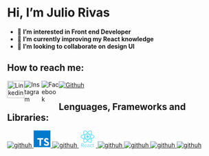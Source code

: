 # Hi, I’m Julio Rivas
- 👀 **I’m interested in Front end Developer**
- 🌱 **I’m currently improving my React knowledge**
- 💞️ **I’m looking to collaborate on design UI**


## How to reach me:
<a href="https://www.linkedin.com/in/julio-rivas-frontend" target="_blank">
  <img align="left" width="40" height="40" title="Linkedin" src="https://raw.githubusercontent.com/rahuldkjain/github-profile-readme-generator/master/src/images/icons/Social/linked-in-alt.svg"/>
</a>
<a href="https://www.instagram.com/julio_rivas17" target="_blank">
  <img align="left" width="40" heigth="40" title="Instagram" src="https://eltallerdehector.com/wp-content/uploads/2022/06/cd939-logo-instagram-png.png"/>
</a>
<a href="https://www.facebook.com/juliorivasz" target="_blank">
  <img align="left" width="40" heigth="40" title="Facebook" src="https://upload.wikimedia.org/wikipedia/commons/thumb/0/05/Facebook_Logo_%282019%29.png/768px-Facebook_Logo_%282019%29.png"/>
</a>
<a href="https://github.com/Juliorivasz" target="_blank">
  <img align="center" width="40" heigth="40" title="Githuh" src="https://assets.ifttt.com/images/channels/2107379463/icons/monochrome_large.png"/>
</a>


## Lenguages, Frameworks and Libraries: 
<a href="https://developer.mozilla.org/es/docs/Web/JavaScript" target="_blank">
  <img width="40" heigth="100" title="githuh" src="https://www.freepnglogos.com/uploads/javascript-png/javascript-logo-transparent-logo-javascript-images-3.png"/>
</a>
<a href="https://www.typescriptlang.org/" target="_blank">
  <img width="40" heigth="40" title="githuh" src="https://raw.githubusercontent.com/devicons/devicon/master/icons/typescript/typescript-original.svg"/>
</a>
<a href="https://www.w3schools.com/java/" target="_blank">
  <img width="40" heigth="40" title="githuh" src="https://anthoncode.com/wp-content/uploads/2019/01/java-logo-png.png"/>
</a>
<a href="https://reactjs.org/" target="_blank">
  <img width="40" heigth="40" title="React" src="https://raw.githubusercontent.com/devicons/devicon/master/icons/react/react-original-wordmark.svg"/>
</a>
<a href="https://angular.io/" target="_blank">
  <img width="40" heigth="40" title="githuh" src="https://angular.io/assets/images/logos/angular/angular.png"/>
</a>
<a href="https://spring.io/projects/spring-boot" target="_blank">
  <img width="40" heigth="40" title="githuh" src="https://pbs.twimg.com/profile_images/1235868806079057921/fTL08u_H_400x400.png"/>
</a>
<a href="https://www.w3schools.com/nodejs/nodejs_intro.asp" target="_blank">
  <img width="40" heigth="40" title="githuh" src="https://www.pngfind.com/pngs/m/683-6833893_node-js-logo-png-transparent-png.png"/>
</a>
<a href="https://developer.mozilla.org/es/docs/Learn/Server-side/Express_Nodejs/Introduction" target="_blank">
  <img width="40" heigth="40" title="githuh" src="https://w7.pngwing.com/pngs/1006/374/png-transparent-web-development-node-js-socket-io-javascript-network-socket-modernization-miscellaneous-logo-web-application.png"/>
</a>



<!---
Juliorivasz/Juliorivasz is a ✨ special ✨ repository because its `README.md` (this file) appears on your GitHub profile.
You can click the Preview link to take a look at your changes.
--->
